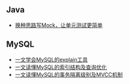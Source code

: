 
## Java

* [换种思路写Mock，让单元测试更简单](/Java/testable-mock.md)

## MySQL

* [一文学会MySQL的explain工具](/MySQL/how-to-use-mysql-explain.md)
* [一文读懂MySQL的索引结构及查询优化](/MySQL/mysql-index-theory-and-best-practice.md)
* [一文读懂MySQL的事务隔离级别及MVCC机制](/MySQL/mysql-transaction-innodb-mvcc.md)
